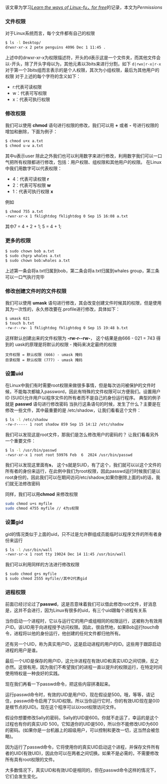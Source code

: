 该文章为学习[*Learn the ways of Linux-fu，for free*](https://linuxjourney.com/)的记录，本文为*Permissions*
### 文件权限
对于Linux系统而言，每个文件都有自己的权限
```bash
$ ls -l Desktop/
drwxr-xr-x 2 pete penguins 4096 Dec 1 11:45 .
```
上述中的drwxr-xr-x为权限描述符，开头的d表示这是一个文件夹，而其他文件会以-开头，除了开头字母以为，其他元素以3bits来进行分割，如下
`d|rwx|r-x|r-x`
对于第一个3bits组而言表示的是个人权限，其次为小组权限，最后为其他用户的权限
对于上述的每个字符的含义如下：

- r:代表可读权限
- w：代表可写权限
- x：代表可执行权限

### 修改权限
我们可以使用 **chmod** 语句进行权限的修改，我们可以用 **+** 或者 **-** 号进行权限的增加和删除，下面为例子：
```bash
$ chmod u+x a.txt
$ chmod u-w a.txt
```
其中u表示user
除此之外我们也可以利用数字来进行修改，利用数字我们可以一口气把所有权限都进行修改，包括：用户权限、组权限和其他用户的权限。
在Linux中我们用数字可以代表权限：

- 4：代表可读权限 **r**
- 2：代表可写权限 **w**
- 1：代表可执行权限 **x**

例如
```bash
$ chmod 755 a.txt
-rwxr-xr-x 1 fklightdog fklightdog 0 Sep 15 16:08 a.txt
```
其中7 = 4 + 2 + 1; 5 = 4 + 1;
### 更多的权限
```bash
$ sudo chown bob a.txt
$ sudo chgrp whales a.txt
$ sudo chown bob:whales a.txt
```
上述第一条会将a.txt归属到bob，第二条会将a.txt归属到whales group，第三条可以一口气执行完毕
### 修改创建文件时的文件权限
我们可以使用 **umask** 语句进行修改，其会改变创建文件时候其的权限，但是使用其为一次性的，永久修改要在.profile进行修改，具体如下：
```bash
$ umask 021
$ touch b.txt
-rw-r--rw- 1 fklightdog fklightdog 0 Sep 15 19:48 b.txt
```
这样默认创建出来的文件权限为 **-rw-r--rw-**， 这个结果是由666 - 021 = 743 得到的
uask的原理是将默认的权限 - 掩码来决定最终的权限
```
文件权限 = 默认权限 (666) - umask 掩码
目录权限 = 默认权限 (777) - umask 掩码
```
### 设置uid
在Linux中我们有时需要root权限来做很多事情，但是每次访问被保护的文件时候，不能每次都输入password，因此有特殊的文件权限可以方便我们。设置用户ID (SUID)允许用户以程序文件的所有者而不是自己的身份运行程序。
典型的例子就是 **passwd** 语句进行修改密码
当执行这条语句的时候，发生了什么？主要是在修改一些文件，其中最重要的是 /etc/shadow，让我们看看这个文件：
```bash
$ ls -l /etc/shadow
-rw-r----- 1 root shadow 859 Sep 15 14:12 /etc/shadow
```
我们可以发现这是root文件，那我们是怎么修改用户的密码的？
让我们看看另外一个重要文件：
```bash
$ ls -l /usr/bin/passwd
-rwsr-xr-x 1 root root 59976 Feb  6  2024 /usr/bin/passwd
```
我们可以发现这里面有**s**， 这个s就是SUID，有了这个，我们就可以以这个文件的所有者的身份来运行，在此例中我们为root权限，因此passwd运行时候我们是以root身份的，因此我们可以在期间访问/etc/shadow,如果你删除上面的s的话，我们就无法修改密码

同样，我们可以用**chmod** 来修改权限
```bash
sudo chmod u+s myfile
sudo chmod 4755 myfile // 4为s权限
```
### 设置gid
gid的情况类似于上面的uid，只不过是允许群组成员能临时以程序文件的所有者身份来运行
```bash
$ ls -l /usr/bin/wall
-rwxr-sr-x 1 root tty 19024 Dec 14 11:45 /usr/bin/wall
```
我们可以利用同样的方法进行修改权限
```bash
$ sudo chmod g+s myfile
$ sudo chmod 2555 myfile//其中2代表gid
```
### 进程权限
前面已经讨论过了**passwd**，这是否意味着我们可以借此修改root文件，好消息是，这并不会进行，因为Linux有很多的uid，有三个uid跟每个进程有关系

当你启动一个进程时，它以与运行它的用户或组相同的权限运行，这被称为有效用户ID。该UID用于向进程授予访问权限。因此，很自然地，如果Bob运行touch命令，进程将以他的身份运行，他创建的任何文件都归他所有。

还有另一个UID，称为真实用户ID，这是启动进程的用户的ID。这些用于跟踪启动进程的用户是谁。

最后一个UID是保存的用户ID，这允许进程在有效UID和真实UID之间切换，反之亦然。这很有用，因为我们不希望我们的进程一直以提升的权限运行，在特定时间使用特权是一种良好的实践。

现在我们再看一下passwd命令，把这些内容拼凑起来。

运行passwd命令时，有效的UID是用户ID，现在假设是500。哦，等等，请记住，passwd命令启用了SUID权限。所以当你运行它时，你的有效UID现在是0(0是根节点的UID)。现在这个程序可以以root权限访问文件。

假设你想要修改Sally的密码，Sally的UID是600。你就不走运了，幸运的是这个过程也有你的真实UID 500。它知道你的UID是500，所以你不能修改UID为600的密码。(如果你是一台机器上的超级用户，可以控制和更改一切，这当然会被忽略)。

因为运行了passwd命令，它将使用你的真实UID启动这个进程，并保存文件所有者的UID(有效UID)，因此你可以在两者之间切换。如果不是必需的，不需要修改所有具有root权限的文件。

大多数情况下，真实UID和有效UID是相同的，但在passwd命令这样的情况下，它们会发生变化。

